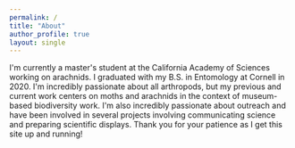 ```yaml
---
permalink: /
title: "About"
author_profile: true
layout: single
---
```


I'm currently a master's student at the California Academy of Sciences working on arachnids. I graduated with my B.S. in Entomology at Cornell in 2020. I'm incredibly passionate about all arthropods, but my previous and current work centers on moths and arachnids in the context of museum-based biodiversity work. I'm also incredibly passionate about outreach and have been involved in several projects involving communicating science and preparing scientific displays. Thank you for your patience as I get this site up and running!

<script type="text/javascript" src="instafeed.js"></script>

<div id="instafeed"></div>

<script type="text/javascript">
    var feed = new Instafeed({
      accessToken: '${{secret.INSTA_TOKEN}}'
    });
    feed.run();


var feed = new Instafeed({
            get: 'user',
            userId: '${{secret.INSTA_NUMBER}}',
            template: '<a href="{{link}}"><img class="insta-image" src="{{image}}" /></a>',
            accessToken: '${{secret.INSTA_TOKEN}}'
        });
        feed.run();
</script>


